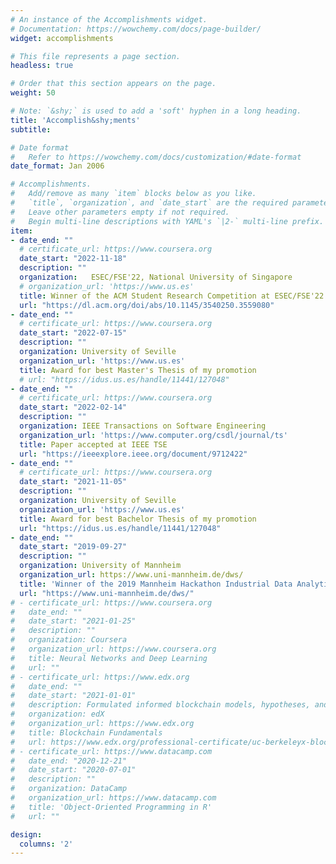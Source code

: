 ```yaml
---
# An instance of the Accomplishments widget.
# Documentation: https://wowchemy.com/docs/page-builder/
widget: accomplishments

# This file represents a page section.
headless: true

# Order that this section appears on the page.
weight: 50

# Note: `&shy;` is used to add a 'soft' hyphen in a long heading.
title: 'Accomplish&shy;ments'
subtitle:

# Date format
#   Refer to https://wowchemy.com/docs/customization/#date-format
date_format: Jan 2006

# Accomplishments.
#   Add/remove as many `item` blocks below as you like.
#   `title`, `organization`, and `date_start` are the required parameters.
#   Leave other parameters empty if not required.
#   Begin multi-line descriptions with YAML's `|2-` multi-line prefix.
item:
- date_end: ""
  # certificate_url: https://www.coursera.org
  date_start: "2022-11-18"
  description: ""
  organization:   ESEC/FSE'22, National University of Singapore
  # organization_url: 'https://www.us.es'
  title: Winner of the ACM Student Research Competition at ESEC/FSE'22
  url: "https://dl.acm.org/doi/abs/10.1145/3540250.3559080"
- date_end: ""
  # certificate_url: https://www.coursera.org
  date_start: "2022-07-15"
  description: ""
  organization: University of Seville
  organization_url: 'https://www.us.es'
  title: Award for best Master's Thesis of my promotion
  # url: "https://idus.us.es/handle/11441/127048"
- date_end: ""
  # certificate_url: https://www.coursera.org
  date_start: "2022-02-14"
  description: ""
  organization: IEEE Transactions on Software Engineering
  organization_url: 'https://www.computer.org/csdl/journal/ts'
  title: Paper accepted at IEEE TSE
  url: "https://ieeexplore.ieee.org/document/9712422"
- date_end: ""
  # certificate_url: https://www.coursera.org
  date_start: "2021-11-05"
  description: ""
  organization: University of Seville
  organization_url: 'https://www.us.es'
  title: Award for best Bachelor Thesis of my promotion
  url: "https://idus.us.es/handle/11441/127048"
- date_end: ""
  date_start: "2019-09-27"
  description: ""
  organization: University of Mannheim
  organization_url: https://www.uni-mannheim.de/dws/
  title: 'Winner of the 2019 Mannheim Hackathon Industrial Data Analytics'
  url: "https://www.uni-mannheim.de/dws/"
# - certificate_url: https://www.coursera.org
#   date_end: ""
#   date_start: "2021-01-25"
#   description: ""
#   organization: Coursera
#   organization_url: https://www.coursera.org
#   title: Neural Networks and Deep Learning
#   url: ""
# - certificate_url: https://www.edx.org
#   date_end: ""
#   date_start: "2021-01-01"
#   description: Formulated informed blockchain models, hypotheses, and use cases.
#   organization: edX
#   organization_url: https://www.edx.org
#   title: Blockchain Fundamentals
#   url: https://www.edx.org/professional-certificate/uc-berkeleyx-blockchain-fundamentals
# - certificate_url: https://www.datacamp.com
#   date_end: "2020-12-21"
#   date_start: "2020-07-01"
#   description: ""
#   organization: DataCamp
#   organization_url: https://www.datacamp.com
#   title: 'Object-Oriented Programming in R'
#   url: ""

design:
  columns: '2' 
---
```

